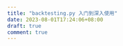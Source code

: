 ```yaml
---
title: "backtesting.py 入门到深入使用"
date: 2023-08-01T17:24:06+08:00
draft: true
comment: true
---
```





